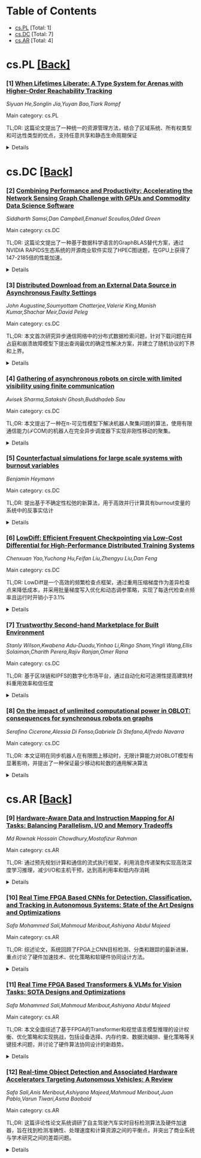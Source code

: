 <div id=toc></div>

# Table of Contents

- [cs.PL](#cs.PL) [Total: 1]
- [cs.DC](#cs.DC) [Total: 7]
- [cs.AR](#cs.AR) [Total: 4]


<div id='cs.PL'></div>

# cs.PL [[Back]](#toc)

### [1] [When Lifetimes Liberate: A Type System for Arenas with Higher-Order Reachability Tracking](https://arxiv.org/abs/2509.04253)
*Siyuan He,Songlin Jia,Yuyan Bao,Tiark Rompf*

Main category: cs.PL

TL;DR: 这篇论文提出了一种统一的资源管理方法，结合了区域系统、所有权类型和可达性类型的优点，支持任意共享和静态生命周期保证


<details>
  <summary>Details</summary>
Motivation: 解决高阶函数式语言中静态资源管理的挑战，统一区域系统的词法生命周期控制和表达力，Rust的非词法生命周期和安全保证，以及可达性类型的共享推理能力

Method: 在可达性类型基础上提出两个新扩展：A<:采用新题两维存储模型支持区域内资源的粗粒度可达性跟踪；{A}<:实现词法生命周期控制和静态保证

Result: 建立了第一个支持生命周期控制的可达性形式系统，避免了流效应性推理的复杂性，保持了表达力和简洁性

Conclusion: 该方法成功结合了不同资源管理方法的优点，为高阶函数式语言提供了灵活且安全的资源管理方案

Abstract: Static resource management in higher-order functional languages remains
elusive due to tensions between control, expressiveness, and flexibility.
Region-based systems [Grossman et al. 2002; Tofte et al. 2001] offer control
over lifetimes and expressive in-region sharing, but restrict resources to
lexical scopes. Rust, an instance of ownership types [Clarke et al. 2013],
offers non-lexical lifetimes and robust safety guarantees, yet its global
invariants make common sharing patterns hard to express. Reachability types
[Wei et al. 2024] enable reasoning about sharing and separation, but lack
practical tools for controlling resource lifetimes.
  In this work, we try to unify their strengths. Our solution enables grouping
resources as arenas for arbitrary sharing and static guarantees of lexically
scoped lifetimes. Crucially, arenas and lexical lifetimes are not the only
choice: users may also manage resources individually, with non-lexical
lifetimes. Regardless of mode, resources share the same type, preserving the
higher-order parametric nature of the language.
  Obtaining static safety guarantee in a higher-order language with flexible
sharing is nontrivial. To this end, we propose two new extensions atop
reachability types [Wei et al. 2024]. First, A<: features a novel
two-dimensional store model to enable coarse-grained reachability tracking for
arbitrarily shared resources within arenas. Building on this, {A}<: establishes
lexical lifetime control with static guarantees. As the first reachability
formalism presented for lifetime control, {A}<: avoids the complication of
flow-sensitive reasoning and retains expressive power and simplicity. Both
calculi are formalized and proven type safe in Rocq.

</details>


<div id='cs.DC'></div>

# cs.DC [[Back]](#toc)

### [2] [Combining Performance and Productivity: Accelerating the Network Sensing Graph Challenge with GPUs and Commodity Data Science Software](https://arxiv.org/abs/2509.03653)
*Siddharth Samsi,Dan Campbell,Emanuel Scoullos,Oded Green*

Main category: cs.DC

TL;DR: 这篇论文提出了一种基于数据科学语言的GraphBLAS替代方案，通过NVIDIA RAPIDS生态系统的开源商业软件实现了HPEC图谜题，在GPU上获得了147-2185倍的性能加速。


<details>
  <summary>Details</summary>
Motivation: 传统HPC测试如LINPACK无法测试复杂工作负荷，HPEC图谜题需要更多软件组件和整体工作流程，需要更高效的解决方案。

Method: 使用数据科学语言重新解释GraphBLAS形式，通过NVIDIA RAPIDS生态系统中的开源商业软件（RAPIDS cuDF和cupy）实现图谜题，无需专门的HPC代码。

Result: 在NVIDIA GPU上获得显著性能加速：A100 GPU 147-509倍，H100 GPU 243-1269倍，H200 GPU 332-2185倍，相比CPU上的Pandas实现。

Conclusion: 通过数据科学语言和开源商业软件可以高效实现复杂的HPC图谜题，提供了不需专门HPC代码的高性能解决方案。

Abstract: The HPEC Graph Challenge is a collection of benchmarks representing complex
workloads that test the hardware and software components of HPC systems, which
traditional benchmarks, such as LINPACK, do not. The first benchmark, Subgraph
Isomorphism, focused on several compute-bound and memory-bound kernels. The
most recent of the challenges, the Anonymized Network Sensing Graph Challenge,
represents a shift in direction, as it represents a longer end-to-end workload
that requires many more software components, including, but not limited to,
data I/O, data structures for representing graph data, and a wide range of
functions for data preparation and network analysis. A notable feature of this
new graph challenge is the use of GraphBLAS to represent the computational
aspects of the problem statement. In this paper, we show an alternative
interpretation of the GraphBLAS formulations using the language of data
science. With this formulation, we show that the new graph challenge can be
implemented using off-the-shelf ETL tools available in open-source, enterprise
software such as NVIDIA's RAPIDS ecosystem. Using off-the-shelf software,
RAPIDS cuDF and cupy, we enable significant software acceleration without
requiring any specific HPC code and show speedups, over the same code running
with Pandas on the CPU, of 147x-509x on an NVIDIA A100 GPU, 243x-1269X for an
NVIDIA H100 GPU, and 332X-2185X for an NVIDIA H200 GPU.

</details>


### [3] [Distributed Download from an External Data Source in Asynchronous Faulty Settings](https://arxiv.org/abs/2509.03755)
*John Augustine,Soumyottam Chatterjee,Valerie King,Manish Kumar,Shachar Meir,David Peleg*

Main category: cs.DC

TL;DR: 本文首次研究异步通信网络中的分布式数据检索问题，针对下载问题在拜占庭和崩溃故障模型下提出查询最优的确定性解决方案，并建立了随机协议的下界和上界。


<details>
  <summary>Details</summary>
Motivation: 扩展分布式数据检索研究到异步通信网络，解决现有工作主要关注同步网络的问题，探索在异步环境下如何最小化查询复杂度同时最大化容错能力。

Method: 在异步通信模型中设计确定性协议处理崩溃故障，分析随机协议在拜占庭故障下的性能，建立查询复杂度的理论下界和上界。

Result: 对于崩溃故障，提出了能容忍任意固定比例β<1故障的查询最优确定性方案；对于拜占庭故障，证明了随机协议在β≥1/2时的Ω(n)下界，并在β<1/2时给出了接近最优的随机协议。

Conclusion: 这是首个解决异步网络中下载问题的工作，为异步分布式数据检索提供了理论基础和实用解决方案，特别是在不同故障模型下的查询复杂度优化。

Abstract: The distributedData Retrieval (DR) model consists of $k$ peers connected by a
complete peer-to-peer communication network, and a trusted external data source
that stores an array $\textbf{X}$ of $n$ bits ($n \gg k$). Up to $\beta k$ of
the peers might fail in any execution (for $\beta \in [0, 1)$). Peers can
obtain the information either by inexpensive messages passed among themselves
or through expensive queries to the source array $\textbf{X}$. In the DR model,
we focus on designing protocols that minimize the number of queries performed
by any nonfaulty peer (a measure referred to as query complexity) while
maximizing the resilience parameter $\beta$.
  The Download problem requires each nonfaulty peer to correctly learn the
entire array $\textbf{X}$. Earlier work on this problem focused on synchronous
communication networks and established several deterministic and randomized
upper and lower bounds. Our work is the first to extend the study of
distributed data retrieval to asynchronous communication networks. We address
the Download problem under both the Byzantine and crash failure models. We
present query-optimal deterministic solutions in an asynchronous model that can
tolerate any fixed fraction $\beta<1$ of crash faults. In the Byzantine failure
model, it is known that deterministic protocols incur a query complexity of
$\Omega(n)$ per peer, even under synchrony. We extend this lower bound to
randomized protocols in the asynchronous model for $\beta \geq 1/2$, and
further show that for $\beta < 1/2$, a randomized protocol exists with
near-optimal query complexity. To the best of our knowledge, this is the first
work to address the Download problem in asynchronous communication networks.

</details>


### [4] [Gathering of asynchronous robots on circle with limited visibility using finite communication](https://arxiv.org/abs/2509.04004)
*Avisek Sharma,Satakshi Ghosh,Buddhadeb Sau*

Main category: cs.DC

TL;DR: 本文提出了一种在π-可见性模型下解决机器人聚集问题的算法，使用有限通信能力(ℱCOM)的机器人在完全异步调度器下实现非刚性移动的聚集。


<details>
  <summary>Details</summary>
Motivation: 解决有限可见性环境下自主匿名机器人的聚集问题。之前的研究表明，即使从可见性中移除一个点（π可见性），聚集也变得困难，且现有算法需要特殊调度器或有限内存。本文旨在在完全异步调度器下使用有限通信能力解决这一问题。

Method: 提出基于有限通信能力(ℱCOM)的算法，在π-可见性模型下实现机器人聚集。机器人具有非刚性移动特性，工作在完全异步调度器环境中。

Result: 成功解决了π-可见性模型下的机器人聚集问题，相比之前需要特殊异步调度器或有限内存的方案，本算法在完全异步调度器下使用有限通信能力即可实现聚集。

Conclusion: 该算法证明了在π-可见性限制下，通过有限通信能力可以在完全异步环境中实现机器人聚集，为非刚性移动机器人的聚集问题提供了新的解决方案。

Abstract: This work addresses the gathering problem for a set of autonomous, anonymous,
and homogeneous robots with limited visibility operating in a continuous
circle. The robots are initially placed at distinct positions, forming a
rotationally asymmetric configuration. The robots agree on the clockwise
direction. In the $\theta$-visibility model, a robot can only see those robots
on the circle that are at an angular distance $<\theta$ from it. Di Luna
\textit{et. al.} [DISC'20] have shown that, in $\pi/2$ visibility, gathering is
impossible. In addition, they provided an algorithm for robots with $\pi$
visibility, operating under a semi-synchronous scheduler. In the $\pi$
visibility model, only one point, the point at the angular distance $\pi$ is
removed from the visibility. Ghosh \textit{et. al.} [SSS'23] provided a
gathering algorithm for $\pi$ visibility model with robot having finite memory
($\mathcal{FSTA}$), operating under a special asynchronous scheduler.
  If the robots can see all points on the circle, then the gathering can be
done by electing a leader in the weakest robot model under a fully asynchronous
scheduler. However, previous works have shown that even the removal of one
point from the visibility makes gathering difficult. In both works, the robots
had rigid movement. In this work, we propose an algorithm that solves the
gathering problem under the $\pi$-visibility model for robots that have finite
communication ability ($\mathcal{FCOM}$). In this work the robot movement is
non-rigid and the robots work under a fully asynchronous scheduler.

</details>


### [5] [Counterfactual simulations for large scale systems with burnout variables](https://arxiv.org/abs/2509.04038)
*Benjamin Heymann*

Main category: cs.DC

TL;DR: 提出基于不确定性松弛的新算法，用于高效并行计算具有burnout变量的系统中的反事实估计


<details>
  <summary>Details</summary>
Motivation: 大规模系统中存在burnout变量（激活后不可逆失活），传统顺序处理反事实场景计算成本高，特别是在在线广告等应用中

Method: 引入不确定性松弛算法，通过并行计算替代顺序处理，提高反事实估计的可扩展性

Result: 显著提升了具有burnout变量系统的反事实估计计算效率

Conclusion: 不确定性松弛算法为处理复杂系统中的反事实分析提供了有效的可扩展解决方案

Abstract: We consider large-scale systems influenced by burnout variables - state
variables that start active, shape dynamics, and irreversibly deactivate once
certain conditions are met. Simulating what-if scenarios in such systems is
computationally demanding, as alternative trajectories often require sequential
processing, which does not scale very well. This challenge arises in settings
like online advertising, because of campaigns budgets, complicating
counterfactual analysis despite rich data availability. We introduce a new type
of algorithms based on what we refer to as uncertainty relaxation, that enables
efficient parallel computation, significantly improving scalability for
counterfactual estimation in systems with burnout variables.

</details>


### [6] [LowDiff: Efficient Frequent Checkpointing via Low-Cost Differential for High-Performance Distributed Training Systems](https://arxiv.org/abs/2509.04084)
*Chenxuan Yao,Yuchong Hu,Feifan Liu,Zhengyu Liu,Dan Feng*

Main category: cs.DC

TL;DR: LowDiff是一个高效的频繁检查点框架，通过重用压缩梯度作为差异检查点来降低成本，并采用批量梯度写入优化和动态调参策略，实现了每迭代检查点频率且运行时开销小于3.1%


<details>
  <summary>Details</summary>
Motivation: 分布式大模型训练经常失败需要检查点恢复，现有频繁检查点方法成本高昂，而差异检查点技术目前仅限于推荐系统，需要扩展到通用分布式训练系统

Method: 提出LowDiff框架：1)重用压缩梯度作为差异检查点 2)批量梯度写入优化 3)动态调整检查点频率和批量大小 4)分层梯度重用和快照方法 5)CPU异步持久化策略

Result: 在各种工作负载上的实验表明，LowDiff可以实现每迭代检查点频率，运行时开销小于3.1%

Conclusion: LowDiff通过创新性地重用压缩梯度和优化策略，成功实现了高效的频繁检查点，显著降低了分布式训练的成本和性能开销

Abstract: Distributed training of large deep-learning models often leads to failures,
so checkpointing is commonly employed for recovery. State-of-the-art studies
focus on frequent checkpointing for fast recovery from failures. However, it
generates numerous checkpoints, incurring substantial costs and thus degrading
training performance. Recently, differential checkpointing has been proposed to
reduce costs, but it is limited to recommendation systems, so its application
to general distributed training systems remains unexplored.
  This paper proposes LowDiff, an efficient frequent checkpointing framework
that \textit{reuses} compressed gradients, serving as differential checkpoints
to reduce cost. Furthermore, LowDiff incorporates a batched gradient write
optimization to persist these differentials to storage efficiently. It also
dynamically tunes both the checkpoint frequency and the batching size to
maximize performance. We further enhance LowDiff with a layer-wise gradient
reusing and snapshotting approach and a CPU-based asynchronous persistence
strategy, enabling frequent checkpointing without gradient compression.
Experiments on various workloads show that LowDiff can achieve checkpointing
frequency up to per iteration with less than 3.1\% runtime overhead.

</details>


### [7] [Trustworthy Second-hand Marketplace for Built Environment](https://arxiv.org/abs/2509.04085)
*Stanly Wilson,Kwabena Adu-Duodu,Yinhao Li,Ringo Sham,Yingli Wang,Ellis Solaiman,Charith Perera,Rajiv Ranjan,Omer Rana*

Main category: cs.DC

TL;DR: 基于区块链和IPFS的数字化市场平台，通过自动化和可追溯性提高建筑材料重用效率和信任度


<details>
  <summary>Details</summary>
Motivation: 建筑行业面临材料浪费和可持续性挑战，需要集成自动化、可追溯性和去中心化决策的创新解决方案

Method: 开发了一个基于区块链和InterPlanetary File System (IPFS)的数字化市场平台框架，确保材料交换的透明度和可追溯性

Result: 平台框架演示了市场的运营过程，显示其实际应用和效果，能够促进可重用材料的高效、可信任交换

Conclusion: 该研究代表了向更可持续建筑实践进行的重要一步，通过区块链技术提高了材料交换中的信任和责任制

Abstract: The construction industry faces significant challenges regarding material
waste and sustainable practices, necessitating innovative solutions that
integrate automation, traceability, and decentralised decision-making to enable
efficient material reuse. This paper presents a blockchain-enabled digital
marketplace for sustainable construction material reuse, ensuring transparency
and traceability using InterPlanetary File System (IPFS). The proposed
framework enhances trust and accountability in material exchange, addressing
key challenges in industrial automation and circular supply chains. A framework
has been developed to demonstrate the operational processes of the marketplace,
illustrating its practical application and effectiveness. Our contributions
show how the marketplace can facilitate the efficient and trustworthy exchange
of reusable materials, representing a substantial step towards more sustainable
construction practices.

</details>


### [8] [On the impact of unlimited computational power in OBLOT: consequences for synchronous robots on graphs](https://arxiv.org/abs/2509.04383)
*Serafino Cicerone,Alessia Di Fonso,Gabriele Di Stefano,Alfredo Navarra*

Main category: cs.DC

TL;DR: 本文证明在同步机器人在有限图上移动时，无限计算能力对OBLOT模型有显著影响，并提出了一种保证最少移动和轮数的通用解决算法


<details>
  <summary>Details</summary>
Motivation: OBLOT模型中的机器人能力有限，传统研究主要关注移动次数和轮数成本，而忽视了计算能力的影响。本文旨在研究无限计算能力对算法性能的影响

Method: 利用同步机器人在有限图上的无限计算能力，设计了一种通用的确定性解决算法

Result: 提出的算法能够应用于广泛的问题类别，同时保证最少移动次数和轮数，证明了无限计算能力在OBLOT模型中的重要性

Conclusion: 无限计算能力在OBLOT模型中具有显著影响，通过合理利用可以设计出最优的分布式算法，为理论群体机器人学提供了新的设计思路

Abstract: The OBLOT model has been extensively studied in theoretical swarm robotics.
It assumes weak capabilities for the involved mobile robots, such as they are
anonymous, disoriented, no memory of past events (oblivious), and silent. Their
only means of (implicit) communication is transferred to their positioning,
i.e., stigmergic information. These limited capabilities make the design of
distributed algorithms a challenging task. Over the last two decades, numerous
research papers have addressed the question of which tasks can be accomplished
within this model. Nevertheless, as it usually happens in distributed
computing, also in OBLOT the computational power available to the robots is
neglected as the main cost measures for the designed algorithms refer to the
number of movements or the number of rounds required. In this paper, we prove
that for synchronous robots moving on finite graphs, the unlimited
computational power (other than finite time) has a significant impact. In fact,
by exploiting it, we provide a definitive resolution algorithm that applies to
a wide class of problems while guaranteeing the minimum number of moves and
rounds.

</details>


<div id='cs.AR'></div>

# cs.AR [[Back]](#toc)

### [9] [Hardware-Aware Data and Instruction Mapping for AI Tasks: Balancing Parallelism, I/O and Memory Tradeoffs](https://arxiv.org/abs/2509.03846)
*Md Rownak Hossain Chowdhury,Mostafizur Rahman*

Main category: cs.AR

TL;DR: 通过预先规划计算和通信的流式执行框架，利用消息传递架构实现高效深度学习推理，减少I/O和主机干预，达到高利用率和低内存消耗


<details>
  <summary>Details</summary>
Motivation: 解决深度学习推理中常见的I/O瓶颈、内存希缺和主机干预问题，通过预测神经网络行为来优化计算和通信

Method: 构建统一的指令和数据流，采用程序化消息基础计算架构，实现细粒度消息传递，运用静态重用、数组内多播和分段约简等技术

Result: 在VGG-19上实现92%利用率，97%消息内部生成，89%时间用于芯片内传输，计算吞吐量超1 TFLOP/s，重用和局部聚合减少100MB/层

Conclusion: 流式计算方式高效可行，通过紧密协调数据和指令流可以实现自主执行，显著减少外部依赖

Abstract: We introduce a mapping framework for deep learning inference that takes
advantage of predictable neural network behavior to plan both computation and
communication ahead of time. The framework generates a unified stream of
instructions and data, enabling the hardware to execute operations and route
information on its own, without frequent involvement from the host and with
minimal off-chip memory use. This naturally reduces reliance on I/O, off-chip
memory, and host control. By leveraging fine-grained message passing on a
programmable, message-based compute architecture, the framework keeps data
movement local and coordinates computation across the array using techniques
such as stationary-weight reuse, in-array multicasting, and staged reductions.
Applied to VGG-19, the framework sustains high utilization (88 to 92 percent),
with over 97 percent of messages generated internally and nearly 89 percent of
time consumed on-chip transfers. Computation throughput scales beyond 1 TFLOP/s
on larger arrays, while traffic reductions from reuse and local aggregation
reach up to 100 MB per layer. Overall, the results highlight the effectiveness
of streaming-based computation and show how our mapper enables this execution
style by tightly coordinating data and instruction flow across the hardware.

</details>


### [10] [Real Time FPGA Based CNNs for Detection, Classification, and Tracking in Autonomous Systems: State of the Art Designs and Optimizations](https://arxiv.org/abs/2509.04153)
*Safa Mohammed Sali,Mahmoud Meribout,Ashiyana Abdul Majeed*

Main category: cs.AR

TL;DR: 综述论文，系统回顾了FPGA上CNN目标检测、分类和跟踪的最新进展，重点讨论了硬件加速技术、优化策略和软硬件协同设计方法。


<details>
  <summary>Details</summary>
Motivation: 随着自动驾驶、机器人和监控等实时计算机视觉应用需求的增长，FPGA因其可重构性、低功耗和确定性延迟等优势，成为GPU和ASIC的有力替代方案。

Method: 通过批判性审查最先进的FPGA实现，涵盖算法创新、硬件加速技术、剪枝、量化和稀疏感知等优化策略，以及现代FPGA平台和开发工具的比较分析。

Result: 全面梳理了FPGA部署CNN的技术现状，包括混合架构、数据流优化和流水线处理等关键技术，为实时推理提供了有效解决方案。

Conclusion: 该综述为研究人员和工程师提供了开发下一代高效能、低功耗视觉系统的关键见解，特别适用于边缘和嵌入式应用的FPGA部署。

Abstract: This paper presents a comprehensive review of recent advances in deploying
convolutional neural networks (CNNs) for object detection, classification, and
tracking on Field Programmable Gate Arrays (FPGAs). With the increasing demand
for real-time computer vision applications in domains such as autonomous
vehicles, robotics, and surveillance, FPGAs have emerged as a powerful
alternative to GPUs and ASICs due to their reconfigurability, low power
consumption, and deterministic latency. We critically examine state-of-the-art
FPGA implementations of CNN-based vision tasks, covering algorithmic
innovations, hardware acceleration techniques, and the integration of
optimization strategies like pruning, quantization, and sparsity-aware methods
to maximize performance within hardware constraints. This survey also explores
the landscape of modern FPGA platforms, including classical LUT-DSP based
architectures, System-on-Chip (SoC) FPGAs, and Adaptive Compute Acceleration
Platforms (ACAPs), comparing their capabilities in handling deep learning
workloads. Furthermore, we review available software development tools such as
Vitis AI, FINN, and Intel FPGA AI Suite, which significantly streamline the
design and deployment of AI models on FPGAs. The paper uniquely discusses
hybrid architecture that combine GPUs and FPGAs for collaborative acceleration
of AI inference, addressing challenges related to energy efficiency and
throughput. Additionally, we highlight hardware-software co-design practices,
dataflow optimizations, and pipelined processing techniques essential for
real-time inference on resource-constrained devices. Through this survey,
researchers and engineers are equipped with insights to develop
next-generation, power-efficient, and high-performance vision systems optimized
for FPGA deployment in edge and embedded applications.

</details>


### [11] [Real Time FPGA Based Transformers & VLMs for Vision Tasks: SOTA Designs and Optimizations](https://arxiv.org/abs/2509.04162)
*Safa Mohammed Sali,Mahmoud Meribout,Ashiyana Abdul Majeed*

Main category: cs.AR

TL;DR: 本文全面综述了基于FPGA的Transformer和视觉语言模型推理的设计权衡、优化策略和实现挑战，包括设备选择、内存约束、数据流编排、量化策略等关键技术问题，并讨论了硬件算法协同设计的新趋势。


<details>
  <summary>Details</summary>
Motivation: Transformer和视觉语言模型在计算机视觉和多模态AI中表现出色，但其高计算复杂度、大内存占用和不规则数据访问模式在延迟和功耗受限环境中部署面临重大挑战。FPGA因其可重构性、细粒度并行性和能效优势成为理想的硬件平台。

Method: 通过综合分析设计权衡、优化策略和实现挑战，研究设备类别选择、内存子系统约束、数据流编排、量化策略、稀疏性利用、工具链选择等关键技术，以及VLMs特有的模态特定问题如异构计算平衡和交叉注意力内存管理。

Result: 提出了针对FPGA部署的全面技术框架，涵盖了从硬件选择到算法优化的各个层面，为高效部署多模态AI模型提供了系统性的解决方案。

Conclusion: FPGA为Transformer和VLMs提供了有前景的部署平台，通过硬件算法协同设计、创新注意力机制、压缩技术和模块化覆盖层等新兴趋势，未来将朝着可扩展、可移植和可重构的解决方案发展，以适配不断演进的模型架构并保持高利用率和可预测性能。

Abstract: Transformers and vision-language models (VLMs) have emerged as dominant
architectures in computer vision and multimodal AI, offering state-of-the-art
performance in tasks such as image classification, object detection, visual
question answering, and caption generation. However, their high computational
complexity, large memory footprints, and irregular data access patterns present
significant challenges for deployment in latency- and power-constrained
environments. Field-programmable gate arrays (FPGAs) provide an attractive
hardware platform for such workloads due to their reconfigurability,
fine-grained parallelism, and potential for energy-efficient acceleration. This
paper presents a comprehensive review of design trade-offs, optimization
strategies, and implementation challenges for FPGA-based inference of
transformers and VLMs. We examine critical factors such as device-class
selection, memory subsystem constraints, dataflow orchestration, quantization
strategies, sparsity exploitation, and toolchain choices, alongside
modality-specific issues unique to VLMs, including heterogeneous compute
balancing and cross-attention memory management. Additionally, we discuss
emerging trends in hardware-algorithm co-design, highlighting innovations in
attention mechanisms, compression, and modular overlays to improve efficiency
and adaptability. Practical issues such as runtime flexibility, verification
overhead, and the absence of standardized FPGA multimodal benchmarks are also
considered. Finally, we outline future directions toward scalable, portable,
and reconfigurable FPGA solutions that adapt to evolving model architectures
while sustaining high utilization and predictable performance. This synthesis
offers both a technical foundation and a forward-looking perspective to help
bridge the gap between advanced multimodal AI models and efficient FPGA
deployment.

</details>


### [12] [Real-time Object Detection and Associated Hardware Accelerators Targeting Autonomous Vehicles: A Review](https://arxiv.org/abs/2509.04173)
*Safa Sali,Anis Meribout,Ashiyana Majeed,Mahmoud Meribout,Juan Pablo,Varun Tiwari,Asma Baobaid*

Main category: cs.AR

TL;DR: 这篇评论性论文系统调研了自主驾驶汽车实时目标检测算法及硬件加速器，旨在找到检测准确性、处理速度和计算资源之间的平衡点，并突出了商业系统与学术研究之间的差距问题。


<details>
  <summary>Details</summary>
Motivation: 自主驾驶汽车对实时目标检测有极高要求，需要在检测准确性、处理速度和计算资源之间找到最佳平衡。目前商业系统与学术研究存在明显不对称信息，很多研究成果无法反映到实际产品中。

Method: 通过系统性调研当前最先进的实时目标检测算法（以CNN为主）及硬件加速器（主要为GPU和ASIC），分析其并行特性、部署能力和处理速度。

Result: 现有算法在硬件加速器上可达到每秒百张帧的处理速度，但对于自主驾驶汽车多摄像头的全面检测需求，仍需更多硬件和算法优化。研究发现商业系统与学术研究存在明显隔间。

Conclusion: 这篇评论填补了学术研究与商业自主驾驶汽车技术之间的知识差距，为未来全自主驾驶汽车的设计提供了实用参考。该论文是首次系统性地将商业应用情况纳入到学术评论中。

Abstract: The efficiency of object detectors depends on factors like detection
accuracy, processing time, and computational resources. Processing time is
crucial for real-time applications, particularly for autonomous vehicles (AVs),
where instantaneous responses are vital for safety. This review paper provides
a concise yet comprehensive survey of real-time object detection (OD)
algorithms for autonomous cars delving into their hardware accelerators (HAs).
Non-neural network-based algorithms, which use statistical image processing,
have been entirely substituted by AI algorithms, such as different models of
convolutional neural networks (CNNs). Their intrinsically parallel features led
them to be deployable into edge-based HAs of various types, where GPUs and, to
a lesser extent, ASIC (application-specific integrated circuit) remain the most
widely used. Throughputs of hundreds of frames/s (fps) could be reached;
however, handling object detection for all the cameras available in a typical
AV requires further hardware and algorithmic improvements. The intensive
competition between AV providers has limited the disclosure of algorithms,
firmware, and even hardware platform details. This remains a hurdle for
researchers, as commercial systems provide valuable insights while academics
undergo lengthy training and testing on restricted datasets and road scenarios.
Consequently, many AV research papers may not be reflected in end products,
being developed under limited conditions. This paper surveys state-of-the-art
OD algorithms and aims to bridge the gap with technologies in commercial AVs.
To our knowledge, this aspect has not been addressed in earlier surveys. Hence,
the paper serves as a tangible reference for researchers designing future
generations of vehicles, expected to be fully autonomous for comfort and
safety.

</details>
